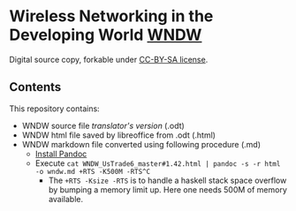 # Wireless Networking in the Developing World [WNDW](http://wndw.net/)

Digital source copy, forkable under [CC-BY-SA license](http://creativecommons.org/licenses/by-sa/3.0/).

## Contents

This repository contains:

* WNDW source file _translator's version_ (.odt)
* WNDW html file saved by libreoffice from .odt (.html)
* WNDW markdown file converted using following procedure (.md)
    * [Install Pandoc](http://johnmacfarlane.net/pandoc/installing.html)
    * Execute `cat WNDW_UsTrade6_master#1.42.html | pandoc -s -r html -o wndw.md +RTS -K500M -RTS^C`
        * The `+RTS -Ksize -RTS` is to handle a haskell stack space overflow by bumping a memory limit up. Here one needs 500M of memory available.
